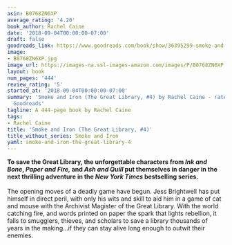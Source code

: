 ```yaml
---
asin: B0768ZN6XP
average_rating: '4.20'
book_author: Rachel Caine
date: '2018-09-04T00:00:00-07:00'
draft: false
goodreads_link: https://www.goodreads.com/book/show/36395299-smoke-and-iron
image:
- B0768ZN6XP.jpg
image_url: https://images-na.ssl-images-amazon.com/images/P/B0768ZN6XP.01._SCLZZZZZZZ.jpg
layout: book
num_pages: '444'
review_rating: '5'
started_at: '2018-09-04T00:00:00-07:00'
summary: 'Smoke and Iron (The Great Library, #4) by Rachel Caine - rated 4.20/5 on
  Goodreads'
tagline: A 444-page book by Rachel Caine
tags:
- Rachel Caine
title: 'Smoke and Iron (The Great Library, #4)'
title_without_series: Smoke and Iron
yaml: smoke-and-iron-the-great-library-4
---
```


<b>To save the Great Library, the unforgettable characters from <i>Ink and Bone</i>, <i>Paper and Fire, </i>and<i> Ash and Quill </i>put themselves in danger in the next thrilling adventure in the <i>New York Times</i> bestselling series.</b><br /><br />The opening moves of a deadly game have begun. Jess Brightwell has put himself in direct peril, with only his wits and skill to aid him in a game of cat and mouse with the Archivist Magister of the Great Library. With the world catching fire, and words printed on paper the spark that lights rebellion, it falls to smugglers, thieves, and scholars to save a library thousands of years in the making...if they can stay alive long enough to outwit their enemies.